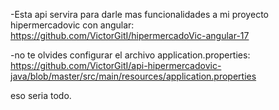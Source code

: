 -Esta api servira para darle mas funcionalidades a mi proyecto hipermercadovic con angular: https://github.com/VictorGitI/hipermercadoVic-angular-17

-no te olvides configurar el archivo application.properties: https://github.com/VictorGitI/api-hipermercadovic-java/blob/master/src/main/resources/application.properties

eso seria todo. 
